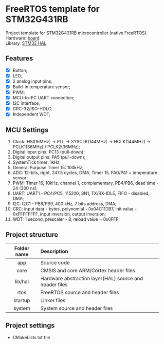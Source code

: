 # FreeRTOS template for STM32G431RB

Project template for STM32G431RB microcontroller (native FreeRTOS).  
Hardware: [board](https://www.st.com/en/evaluation-tools/nucleo-g431rb.html)  
Library: [STM32 HAL](https://github.com/STMicroelectronics/STM32CubeG4)

## Features

- [x] Button;
- [x] LED;
- [x] 2 analog input pins;
- [x] Build-in temperature sensor;
- [x] PWM;
- [x] MCU-to-PC UART connection;
- [x] I2C interface;
- [x] CRC-32/ISO-HDLC;
- [x] Independent WDT;

## MCU Settings

1) Clock: HSI(16MHz) -> PLL -> SYSCLK(144MHz) -> HCLK(144MHz) -> PCLK1(36MHz) / PCLK2(36MHz);
2) Digital input pins: PC13 (pull-down);
3) Digital output pins: PA5 (pull-down);
4) SystemTick timer: 1kHz;
5) General Purpose Timer 15: 100kHz;
6) ADC: 12-bits, right, 247.5 cycles, DMA, Timer 15, PA0/PA1 + temperature sensor;
7) PWM: Timer 16, 10kHz, channel 1, complementary, PB4/PB6, dead time - 24 (330 ns);
8) UART: UART1 - PC4/PC5, 115200, 8N1, TX/RX-IDLE, FIFO - disabled, DMA;
9) I2C: I2C1 - PB8/PB9, 400 kHz, 7 bits address, DMA;
10) CRC: input data - bytes, polynomial - 0x04C11DB7, init value - 0xFFFFFFFF, input inversion, output inversion;
11) WDT: 1 second, prescaler - 8, reload value = 0x0FFF;

## Project structure

| Folder name | Description                                             |
|:-----------:|:--------------------------------------------------------|
|     app     | Source code                                             |
|    core     | CMSIS and core ARM/Cortex header files                  |
|   lib/hal   | Hardware abstraction layer(HAL) source and header files |
|    rtos     | FreeRTOS source and header files                        |
|   startup   | Linker files                                            |
|   system    | System source and header files                          |

## Project settings

- CMakeLists.txt file
